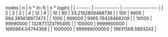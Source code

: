 nodes
| n       | n * (n-1)	 | n * log(n)        |
| ------- | ------------ | ----------------- | 
| 2	      | 2	         | 2                 |
| 4	      | 12	         | 8                 |
| 10	  | 90	         | 33.2192809488736  | 
| 100	  | 9900	     | 664.385618977473  |
| 1000	  | 999000	     | 9965.78428466209  |
| 10000	  | 99990000	 | 132877.123795495  |
| 100000  | 9999900000   | 1660964.04744368  |
| 1000000 | 999999000000 | 19931568.5693242  |

